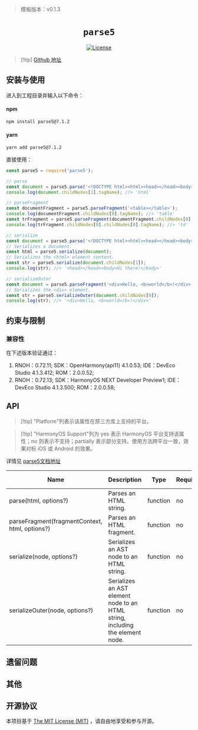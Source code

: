 > 模板版本：v0.1.3

<p align="center">
  <h1 align="center"> <code>parse5</code> </h1>
</p>
<p align="center">
    <a href="https://github.com/TehShrike/deepmerge/blob/master/license.txt">
        <img src="https://img.shields.io/badge/license-MIT-green.svg" alt="License" />
    </a>
</p>

>[!tip] [Github 地址](https://github.com/inikulin/parse5)


## 安装与使用

进入到工程目录并输入以下命令：

<!-- tabs:start -->

#### **npm**

```bash
npm install parse5@7.1.2
```

#### **yarn**

```bash
yarn add parse5@7.1.2
```

<!-- tabs:end -->

直接使用：

```js
const parse5 = require('parse5');

// parse
const document = parse5.parse('<!DOCTYPE html><html><head></head><body>Hi there!</body></html>');
console.log(document.childNodes[1].tagName); //> 'html'

// parseFragment
const documentFragment = parse5.parseFragment('<table></table>');
console.log(documentFragment.childNodes[0].tagName); //> 'table'
const trFragment = parse5.parseFragment(documentFragment.childNodes[0], '<tr><td>Shake it, baby</td></tr>');
console.log(trFragment.childNodes[0].childNodes[0].tagName); //> 'td'

// serialize
const document = parse5.parse('<!DOCTYPE html><html><head></head><body>Hi there!</body></html>');
// Serializes a document.
const html = parse5.serialize(document);
// Serializes the <html> element content.
const str = parse5.serialize(document.childNodes[1]);
console.log(str); //> '<head></head><body>Hi there!</body>'

// serializeOuter
const document = parse5.parseFragment('<div>Hello, <b>world</b>!</div>');
// Serializes the <div> element.
const str = parse5.serializeOuter(document.childNodes[0]);
console.log(str); //> '<div>Hello, <b>world</b>!</div>'
```

## 约束与限制

### 兼容性

 在下述版本验证通过：

1. RNOH：0.72.11; SDK：OpenHarmony(api11) 4.1.0.53; IDE：DevEco Studio 4.1.3.412; ROM：2.0.0.52;
2. RNOH：0.72.13; SDK：HarmonyOS NEXT Developer Preview1; IDE：DevEco Studio 4.1.3.500; ROM：2.0.0.58;

## API

> [!tip] "Platform"列表示该属性在原三方库上支持的平台。

> [!tip] "HarmonyOS Support"列为 yes 表示 HarmonyOS 平台支持该属性；no 则表示不支持；partially 表示部分支持。使用方法跨平台一致，效果对标 iOS 或 Android 的效果。

详情见 [parse5文档地址](https://parse5.js.org/index.html)

| Name                                           | Description                                                                   | Type     | Required | HarmonyOS Support |
| ---------------------------------------------- | ----------------------------------------------------------------------------- | -------- | -------- | ----------------- |
| parse(html, options?)                          | Parses an HTML string.                                                        | function | no       | yes               |
| parseFragment(fragmentContext, html, options?) | Parses an HTML fragment.                                                      | function | no       | yes               |
| serialize(node, options?)                      | Serializes an AST node to an HTML string.                                     | function | no       | yes               |
| serializeOuter(node, options?)                 | Serializes an AST element node to an HTML string, including the element node. | function | no       | yes               |

## 遗留问题

## 其他

## 开源协议

本项目基于 [The MIT License (MIT)](https://github.com/inikulin/parse5/blob/master/LICENSE) ，请自由地享受和参与开源。

